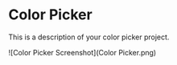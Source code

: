 # **Color Picker**

This is a description of your color picker project.

![Color Picker Screenshot](Color Picker.png)
